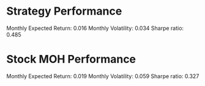 # Strategy Performance
Monthly Expected Return: 0.016
Monthly Volatility: 0.034
Sharpe ratio: 0.485
# Stock MOH Performance
Monthly Expected Return: 0.019
Monthly Volatility: 0.059
Sharpe ratio: 0.327
